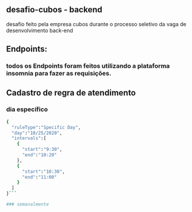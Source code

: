 ## desafio-cubos - backend

desafio feito pela empresa cubos durante o processo seletivo da vaga de desenvolvimento back-end

## Endpoints:

### todos os Endpoints foram feitos utilizando a plataforma insomnia para fazer as requisições.

## Cadastro de regra de atendimento

### dia específico

```bash
{
  "ruleType":"Specific Day",
  "day":"10/25/2020",
  "intervals":[
    {
      "start":"9:30",
      "end":"10:20"
    },
    {
      "start":"10:30",
      "end":"11:00"
    }
  ]
}```

### semanalmente

